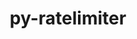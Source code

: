 ---
title: "py-ratelimiter"
layout: cache
categories: [package, v0.19]
meta: {"versions": ["1.2.0.post0"], "compilers": ["gcc@=7.3.1"], "oss": ["amzn2"], "platforms": ["linux"], "targets": ["aarch64", "neoverse_n1", "x86_64_v3"], "stacks": ["aws-isc", "aws-isc-aarch64"], "num_specs": 3, "num_specs_by_stack": {"aws-isc-aarch64": 2, "aws-isc": 1}}
spec_details: [{"hash": "vz2lwwuhjt6dx7odv26zl4fglbomg2wa", "compiler": "gcc@=7.3.1", "versions": ["1.2.0.post0"], "os": "amzn2", "platform": "linux", "target": "aarch64", "variants": ["build_system=python_pip"], "stacks": ["aws-isc-aarch64"], "size": "-", "tarball": "https://binaries.spack.io/releases/v0.19/build_cache/linux-amzn2-aarch64/gcc-7.3.1/py-ratelimiter-1.2.0.post0/linux-amzn2-aarch64-gcc-7.3.1-py-ratelimiter-1.2.0.post0-vz2lwwuhjt6dx7odv26zl4fglbomg2wa.spack"}, {"hash": "7ip2g7ajil2qpsruafpnq3xh67hxtst5", "compiler": "gcc@=7.3.1", "versions": ["1.2.0.post0"], "os": "amzn2", "platform": "linux", "target": "neoverse_n1", "variants": ["build_system=python_pip"], "stacks": ["aws-isc-aarch64"], "size": "-", "tarball": "https://binaries.spack.io/releases/v0.19/build_cache/linux-amzn2-neoverse_n1/gcc-7.3.1/py-ratelimiter-1.2.0.post0/linux-amzn2-neoverse_n1-gcc-7.3.1-py-ratelimiter-1.2.0.post0-7ip2g7ajil2qpsruafpnq3xh67hxtst5.spack"}, {"hash": "yitvajzcncszuww7tzhieeax26hgno5f", "compiler": "gcc@=7.3.1", "versions": ["1.2.0.post0"], "os": "amzn2", "platform": "linux", "target": "x86_64_v3", "variants": ["build_system=python_pip"], "stacks": ["aws-isc"], "size": "-", "tarball": "https://binaries.spack.io/releases/v0.19/build_cache/linux-amzn2-x86_64_v3/gcc-7.3.1/py-ratelimiter-1.2.0.post0/linux-amzn2-x86_64_v3-gcc-7.3.1-py-ratelimiter-1.2.0.post0-yitvajzcncszuww7tzhieeax26hgno5f.spack"}]
---